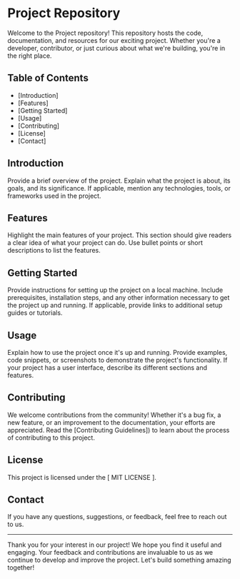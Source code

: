 # Project Repository

Welcome to the Project repository! This repository hosts the code, documentation, and resources for our exciting project. Whether you're a developer, contributor, or just curious about what we're building, you're in the right place.

## Table of Contents

- [Introduction]
- [Features]
- [Getting Started]
- [Usage]
- [Contributing]
- [License]
- [Contact]

## Introduction

Provide a brief overview of the project. Explain what the project is about, its goals, and its significance. If applicable, mention any technologies, tools, or frameworks used in the project.

## Features

Highlight the main features of your project. This section should give readers a clear idea of what your project can do. Use bullet points or short descriptions to list the features.

## Getting Started

Provide instructions for setting up the project on a local machine. Include prerequisites, installation steps, and any other information necessary to get the project up and running. If applicable, provide links to additional setup guides or tutorials.

## Usage

Explain how to use the project once it's up and running. Provide examples, code snippets, or screenshots to demonstrate the project's functionality. If your project has a user interface, describe its different sections and features.

## Contributing

We welcome contributions from the community! Whether it's a bug fix, a new feature, or an improvement to the documentation, your efforts are appreciated. Read the [Contributing Guidelines]) to learn about the process of contributing to this project.

## License

This project is licensed under the [ MIT LICENSE ]. 

## Contact

If you have any questions, suggestions, or feedback, feel free to reach out to us. 

---

Thank you for your interest in our project! We hope you find it useful and engaging. Your feedback and contributions are invaluable to us as we continue to develop and improve the project. Let's build something amazing together!
